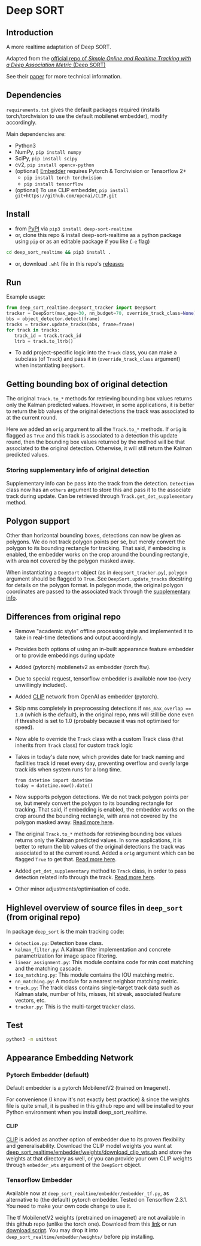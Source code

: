 # Deep SORT

## Introduction

A more realtime adaptation of Deep SORT.

Adapted from the [official repo of *Simple Online and Realtime Tracking with a Deep Association Metric* (Deep SORT)](https://github.com/nwojke/deep_sort)

See their [paper](https://arxiv.org/abs/1703.07402) for more technical information.

## Dependencies

`requirements.txt` gives the default packages required (installs torch/torchvision to use the default mobilenet embedder), modify accordingly.

Main dependencies are:

- Python3
- NumPy, `pip install numpy`
- SciPy, `pip install scipy`
- cv2, `pip install opencv-python`
- (optional) [Embedder](#appearance-embedding-network) requires Pytorch & Torchvision or Tensorflow 2+
  - `pip install torch torchvision`
  - `pip install tensorflow`
- (optional) To use CLIP embedder, `pip install git+https://github.com/openai/CLIP.git`

## Install

- from [PyPI](https://pypi.org/project/deep-sort-realtime/) via `pip3 install deep-sort-realtime`
- or, clone this repo & install deep-sort-realtime as a python package using `pip` or as an editable package if you like (`-e` flag)

```bash
cd deep_sort_realtime && pip3 install .
```

- or, download `.whl` file in this repo's [releases](https://github.com/levan92/deep_sort_realtime/releases/latest)

## Run

Example usage:

```python
from deep_sort_realtime.deepsort_tracker import DeepSort
tracker = DeepSort(max_age=30, nn_budget=70, override_track_class=None)
bbs = object_detector.detect(frame)
tracks = tracker.update_tracks(bbs, frame=frame)
for track in tracks:
   track_id = track.track_id
   ltrb = track.to_ltrb()
```

- To add project-specific logic into the `Track` class, you can make a subclass (of `Track`) and pass it in (`override_track_class` argument) when instantiating `DeepSort`.

## Getting bounding box of original detection

The original `Track.to_*` methods for retrieving bounding box values returns only the Kalman predicted values. However, in some applications, it is better to return the bb values of the original detections the track was associated to at the current round.

Here we added an `orig` argument to all the `Track.to_*` methods. If `orig` is flagged as `True` and this track is associated to a detection this update round, then the bounding box values returned by the method will be that associated to the original detection. Otherwise, it will still return the Kalman predicted values.

### Storing supplementary info of original detection

Supplementary info can be pass into the track from the detection. `Detection` class now has an `others` argument to store this and pass it to the associate track during update. Can be retrieved through `Track.get_det_supplementary` method.

## Polygon support

Other than horizontal bounding boxes, detections can now be given as polygons. We do not track polygon points per se, but merely convert the polygon to its bounding rectangle for tracking. That said, if embedding is enabled, the embedder works on the crop around the bounding rectangle, with area not covered by the polygon masked away.

When instantiating a `DeepSort` object (as in `deepsort_tracker.py`), `polygon` argument should be flagged to `True`. See `DeepSort.update_tracks` docstring for details on the polygon format. In polygon mode, the original polygon coordinates are passed to the associated track through the [supplementary info](#storing-supplementary-info-of-original-detection).

## Differences from original repo

- Remove "academic style" offline processing style and implemented it to take in real-time detections and output accordingly.
- Provides both options of using an in-built appearance feature embedder or to provide embeddings during update
- Added (pytorch) mobilenetv2 as embedder (torch ftw).
- Due to special request, tensorflow embedder is available now too (very unwillingly included).
- Added [CLIP](https://github.com/openai/CLIP) network from OpenAI as embedder (pytorch).
- Skip nms completely in preprocessing detections if `nms_max_overlap == 1.0` (which is the default), in the original repo, nms will still be done even if threshold is set to 1.0 (probably because it was not optimised for speed).
- Now able to override the `Track` class with a custom Track class (that inherits from `Track` class) for custom track logic
- Takes in today's date now, which provides date for track naming and facilities track id reset every day, preventing overflow and overly large track ids when system runs for a long time.
  
  ```python3
  from datetime import datetime
  today = datetime.now().date()
  ```

- Now supports polygon detections. We do not track polygon points per se, but merely convert the polygon to its bounding rectangle for tracking. That said, if embedding is enabled, the embedder works on the crop around the bounding rectangle, with area not covered by the polygon masked away. [Read more here](#polygon-support).
- The original `Track.to_*` methods for retrieving bounding box values returns only the Kalman predicted values. In some applications, it is better to return the bb values of the original detections the track was associated to at the current round. Added a `orig` argument which can be flagged `True` to get that. [Read more here](#getting-bounding-box-of-original-detection).
- Added `get_det_supplementary` method to `Track` class, in order to pass detection related info through the track. [Read more here](#storing-supplementary-info-of-original-detection).
- Other minor adjustments/optimisation of code.

## Highlevel overview of source files in `deep_sort` (from original repo)

In package `deep_sort` is the main tracking code:

- `detection.py`: Detection base class.
- `kalman_filter.py`: A Kalman filter implementation and concrete
   parametrization for image space filtering.
- `linear_assignment.py`: This module contains code for min cost matching and
   the matching cascade.
- `iou_matching.py`: This module contains the IOU matching metric.
- `nn_matching.py`: A module for a nearest neighbor matching metric.
- `track.py`: The track class contains single-target track data such as Kalman
  state, number of hits, misses, hit streak, associated feature vectors, etc.
- `tracker.py`: This is the multi-target tracker class.

## Test

```bash
python3 -m unittest
```

## Appearance Embedding Network

### Pytorch Embedder (default)

Default embedder is a pytorch MobilenetV2 (trained on Imagenet).

For convenience (I know it's not exactly best practice) & since the weights file is quite small, it is pushed in this github repo and will be installed to your Python environment when you install deep_sort_realtime.  

#### CLIP

[CLIP](https://github.com/openai/CLIP) is added as another option of embedder due to its proven flexibility and generalisability. Download the CLIP model weights you want at [deep_sort_realtime/embedder/weights/download_clip_wts.sh](deep_sort_realtime/embedder/weights/download_clip_wts.sh) and store the weights at that directory as well, or you can provide your own CLIP weights through `embedder_wts` argument of the `DeepSort` object.

### Tensorflow Embedder

Available now at `deep_sort_realtime/embedder/embedder_tf.py`, as alternative to (the default) pytorch embedder. Tested on Tensorflow 2.3.1. You need to make your own code change to use it.

The tf MobilenetV2 weights (pretrained on imagenet) are not available in this github repo (unlike the torch one). Download from this [link](https://drive.google.com/file/d/1RBroAFc0tmfxgvrh7iXc2e1EK8TVzXkA/view?usp=sharing) or run [download script](./deep_sort_realtime/embedder/weights/download_tf_wts.sh). You may drop it into `deep_sort_realtime/embedder/weights/` before pip installing.
